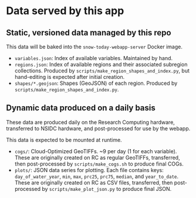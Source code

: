 # Data served by this app

## Static, versioned data managed by this repo

This data will be baked into the `snow-today-webapp-server` Docker image.

* `variables.json`: Index of available variables. Maintained by hand.
* `regions.json`: Index of available regions and their associated subregion collections.
  Produced by `scripts/make_region_shapes_and_index.py`, but hand-editing is expected
  after initial creation.
* `shapes/*.geojson`: Shapes (GeoJSON) of each region. Produced by
  `scripts/make_region_shapes_and_index.py`.


## Dynamic data produced on a daily basis

These data are produced daily on the Research Computing hardware, transferred to NSIDC
hardware, and post-processed for use by the webapp.

This data is expected to be mounted at runtime.

* `cogs/`: Cloud-Optimized GeoTIFFs. ~9 per day (1 for each variable). These are
  originally created on RC as regular GeoTIFFs, transferred, then post-processed by
  `scripts/make_cogs.sh` to produce final COGs.
* `plots/`: JSON data series for plotting. Each file contains keys: `day_of_water_year`,
  `min`, `max`, `prc25`, `prc75`, `median`, and `year_to_date`. These are originally
  created on RC as CSV files, transferred, then post-processed by
  `scripts/make_plot_json.py` to produce final JSON.
